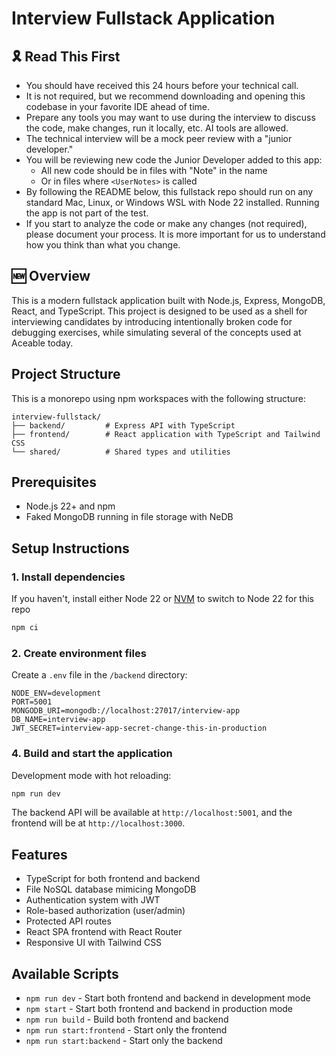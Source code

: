 # Interview Fullstack Application

## 🎗️ Read This First

* You should have received this 24 hours before your technical call.
* It is not required, but we recommend downloading and opening this codebase in your favorite IDE ahead of time.
* Prepare any tools you may want to use during the interview to discuss the code, make changes, run it locally, etc. AI tools are allowed.
* The technical interview will be a mock peer review with a "junior developer."
* You will be reviewing new code the Junior Developer added to this app:
    * All new code should be in files with "Note" in the name
    * Or in files where `<UserNotes>` is called
* By following the README below, this fullstack repo should run on any standard Mac, Linux, or Windows WSL with Node 22 installed. Running the app is not part of the test.
* If you start to analyze the code or make any changes (not required), please document your process. It is more important for us to understand how you think than what you change.

## 🆕 Overview

This is a modern fullstack application built with Node.js, Express, MongoDB, React, and TypeScript. This project is designed to be used as a shell for interviewing candidates by introducing intentionally broken code for debugging exercises, while simulating several of the concepts used at Aceable today.

## Project Structure

This is a monorepo using npm workspaces with the following structure:

```
interview-fullstack/
├── backend/         # Express API with TypeScript
├── frontend/        # React application with TypeScript and Tailwind CSS
└── shared/          # Shared types and utilities
```

## Prerequisites

- Node.js 22+ and npm
- Faked MongoDB running in file storage with NeDB

## Setup Instructions

### 1. Install dependencies

If you haven't, install either Node 22 or [NVM](https://github.com/nvm-sh/nvm) to switch to Node 22 for this repo

```bash
npm ci
```

### 2. Create environment files

Create a `.env` file in the `/backend` directory:

```
NODE_ENV=development
PORT=5001
MONGODB_URI=mongodb://localhost:27017/interview-app
DB_NAME=interview-app
JWT_SECRET=interview-app-secret-change-this-in-production
```

### 4. Build and start the application

Development mode with hot reloading:
```bash
npm run dev
```

The backend API will be available at `http://localhost:5001`, and the frontend will be at `http://localhost:3000`.

## Features

- TypeScript for both frontend and backend
- File NoSQL database mimicing MongoDB
- Authentication system with JWT
- Role-based authorization (user/admin)
- Protected API routes
- React SPA frontend with React Router
- Responsive UI with Tailwind CSS

## Available Scripts

- `npm run dev` - Start both frontend and backend in development mode
- `npm start` - Start both frontend and backend in production mode
- `npm run build` - Build both frontend and backend
- `npm run start:frontend` - Start only the frontend
- `npm run start:backend` - Start only the backend